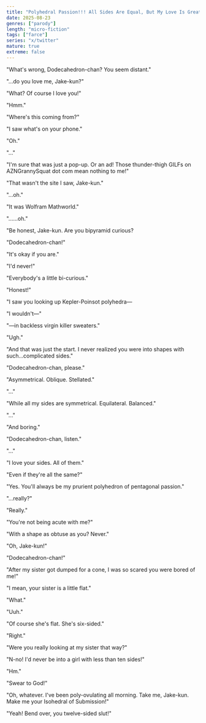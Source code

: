 ```yaml
---
title: "Polyhedral Passion!!! All Sides Are Equal, But My Love Is Greater~<3"
date: 2025-08-23
genres: ["parody"]
length: "micro-fiction"
tags: ["farce"]
series: "x/twitter"
mature: true
extreme: false
---
```

"What's wrong, Dodecahedron-chan? You seem distant."

"...do you love me, Jake-kun?"

"What? Of course I love you!"

"Hmm."

"Where's this coming from?"

"I saw what's on your phone."

"Oh."

"..."

"I'm sure that was just a pop-up. Or an ad! Those thunder-thigh GILFs on AZNGrannySquat dot com mean nothing to me!"

"That wasn't the site I saw, Jake-kun."

"...oh."

"It was Wolfram Mathworld."

"......oh."

"Be honest, Jake-kun. Are you bipyramid curious?

"Dodecahedron-chan!"

"It's okay if you are."

"I'd never!"

"Everybody's a little bi-curious."

"Honest!"

"I saw you looking up Kepler-Poinsot polyhedra—

"I wouldn't—"

"—in backless virgin killer sweaters."

"Ugh."

"And that was just the start. I never realized you were into shapes with such...complicated sides."

"Dodecahedron-chan, please."

"Asymmetrical. Oblique. Stellated."

"..."

"While all my sides are symmetrical. Equilateral. Balanced."

"..."

"And boring."

"Dodecahedron-chan, listen."

"..."

"I love your sides. All of them."

"Even if they're all the same?"

"Yes. You'll always be my prurient polyhedron of pentagonal passion."

"...really?"

"Really."

"You're not being acute with me?"

"With a shape as obtuse as you? Never."

"Oh, Jake-kun!"

"Dodecahedron-chan!"

"After my sister got dumped for a cone, I was so scared you were bored of me!"

"I mean, your sister is a little flat."

"What."

"Uuh."

"Of course she's flat. She's six-sided."

"Right."

"Were you really looking at my sister that way?"

"N-no! I'd never be into a girl with less than ten sides!"

"Hm."

"Swear to God!"

"Oh, whatever. I've been poly-ovulating all morning. Take me, Jake-kun. Make me your Isohedral of Submission!"

"Yeah! Bend over, you twelve-sided slut!"
